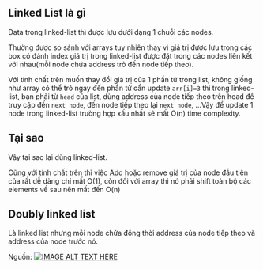 ## Linked List là gì
Data trong linked-list thì được lưu dưới dạng 1 chuỗi các nodes. 

Thường được so sánh với arrays tuy nhiên thay vì giá trị được lưu trong các box có đánh index giá trị trong linked-list được đặt trong các nodes liên kết với nhau(mỗi node chứa address trỏ đến node tiếp theo).

Với tính chất trên muốn thay đổi giá trị của 1 phần tử trong list, không giống như array có thể trỏ ngay đến phần từ cần update `arr[i]=3` thì trong linked-list, bạn phải từ `head` của list, dùng address của node tiếp theo trên head để truy cập đến `next node`, đến node tiếp theo lại `next node`, ...Vậy để update 1 node trong linked-list trường hợp xấu nhất sẽ mất O(n) time complexity.
## Tại sao
Vậy tại sao lại dùng linked-list.

Cũng với tính chất trên thì việc Add hoặc remove giá trị của node đầu tiên của rất dễ dàng chỉ mất O(1), còn đối với array thì nó phải shift toàn bộ các elements về sau nên mất đến O(n)
## Doubly linked list
Là linked list nhưng mỗi node chứa đồng thời address của node tiếp theo và address của node trước nó. 

Nguồn:
[![IMAGE ALT TEXT HERE](https://img.youtube.com/vi/1S0_-VxPLJo/0.jpg)](https://www.youtube.com/watch?v=1S0_-VxPLJo)